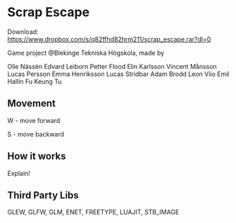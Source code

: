 Scrap Escape
================

Download:
https://www.dropbox.com/s/q82ffhd82hrm211/scrap_escape.rar?dl=0

Game project @Blekinge Tekniska Högskola, made by

Olle Nässén
Edvard Leiborn
Petter Flood
Elin Karlsson
Vincent Månsson
Lucas Persson
Emma Henriksson
Lucas Stridbar
Adam Brodd
Leon Viio
Emil Hallin
Fu Keung Tu


Movement
----------------

W - move forward

S - move backward


How it works
----------------

Explain!


Third Party Libs
----------------

GLEW, GLFW, GLM, ENET, FREETYPE, LUAJIT, STB_IMAGE 
